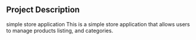 
## Project Description

simple store application 
This is a simple store application that allows users to manage products listing, and categories.

